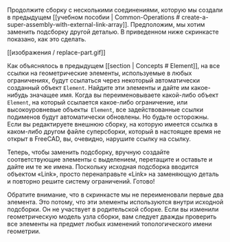 

Продолжите сборку с несколькими соединениями, которую мы создали в предыдущем [[учебном пособии | Common-Operations # create-a-super-assembly-with-external-link-array]]. Предположим, мы хотим заменить подсборку другой деталью. В приведенном ниже скринкасте показано, как это сделать.

[[изображения / replace-part.gif]]

Как объяснялось в предыдущем [[section | Concepts # Element]], на все ссылки на геометрические элементы, используемые в любых ограничениях, будут ссылаться через некоторый автоматически созданный объект `Element`. Найдите эти элементы и дайте им какое-нибудь значащее имя. Когда вы переименовываете какой-либо объект `Element`, на который ссылается какое-либо ограничение, или высокоуровневые объекты` Element`, все задействованные ссылки подименов будут автоматически обновлены. Но будьте осторожны. Если вы редактируете внешнюю сборку, на которую имеется ссылка в каком-либо другом файле суперсборки, который в настоящее время не открыт в FreeCAD, вы, очевидно, нарушите ссылку на ссылку.

Теперь, чтобы заменить подсборку, вручную создайте соответствующие элементы с выделением, перетащите и оставьте и дайте им те же имена. Поскольку исходная подсборка вводится объектом «Link», просто перенаправьте «Link» на заменяющую деталь и повторно решите систему ограничений. Готово!

Обратите внимание, что в скринкасте мы не переименовали первые два элемента. Это потому, что эти элементы используются внутри исходной подсборки. Он не участвует в родительской сборке. Если вы изменили геометрическую модель узла сборки, вам следует дважды проверить все элементы на предмет любых изменений топологического имени геометрии.

